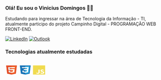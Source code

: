 ### Olá! Eu sou o Vinicius Domingos ✌🏾

<p>Estudando para ingressar na área de Tecnologia da Informação - TI, atualmente participo do projeto Campinho Digital -
PROGRAMAÇÃO WEB FRONT-END.</p>

[![LinkedIn](https://img.shields.io/badge/LinkedIn-0077B5?style=for-the-badge&logo=linkedin&logoColor=white)](https://www.linkedin.com/in/vinicius-domingos-877639195/)
[![Outlook](https://img.shields.io/badge/Microsoft_Outlook-0078D4?style=for-the-badge&logo=microsoft-outlook&logoColor=white)](https://account.microsoft.com/profile/?refd=account.microsoft.com&launchMethod=autoLaunch&status=cancelled&res=acw_landing_page_cancelled)

<div <a href= "emailto: vinny.db@hotmail.com"><https://img.shields.io/badge/Microsoft_Outlook-0078D4?style=for-the-badge&logo=microsoft-outlook&logoColor=white></a></div>

### Tecnologias atualmente estudadas
<div style="display: inline_block"><br>
  <img align="center" alt="HTML" height="30" width="40" src="https://raw.githubusercontent.com/devicons/devicon/master/icons/html5/html5-original.svg">
  <img align="center" alt="CSS" height="30" width="40" src="https://raw.githubusercontent.com/devicons/devicon/master/icons/css3/css3-original.svg">
  <img align="center" alt="JavaScript" height="30" width="40" src="https://raw.githubusercontent.com/devicons/devicon/master/icons/javascript/javascript-plain.svg">
</div>

